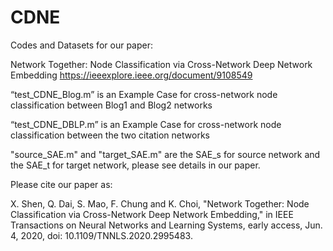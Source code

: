 # CDNE
Codes and Datasets for our paper: 

Network Together: Node Classification via Cross-Network Deep Network Embedding https://ieeexplore.ieee.org/document/9108549


“test_CDNE_Blog.m” is an Example Case for cross-network node classification between Blog1 and Blog2 networks 

“test_CDNE_DBLP.m” is an Example Case for cross-network node classification between the two citation networks

"source_SAE.m" and "target_SAE.m" are the SAE_s for source network and the SAE_t for target network, please see details in our paper.



Please cite our paper as:

X. Shen, Q. Dai, S. Mao, F. Chung and K. Choi, "Network Together: Node Classification via Cross-Network Deep Network Embedding," in IEEE Transactions on Neural Networks and Learning Systems, early access, Jun. 4, 2020, doi: 10.1109/TNNLS.2020.2995483.

